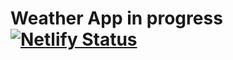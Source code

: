 # Weather App in progress <br> [![Netlify Status](https://api.netlify.com/api/v1/badges/6f8dc82f-469d-4d3d-8709-1f8722cf03d6/deploy-status)](https://app.netlify.com/sites/weather-app-elhon/deploys)
